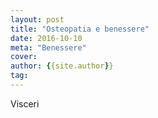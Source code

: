 ```yaml
---
layout: post
title: "Osteopatia e benessere"
date: 2016-10-10
meta: "Benessere"
cover:
author: {{site.author}}
tag:
---
```

Visceri
